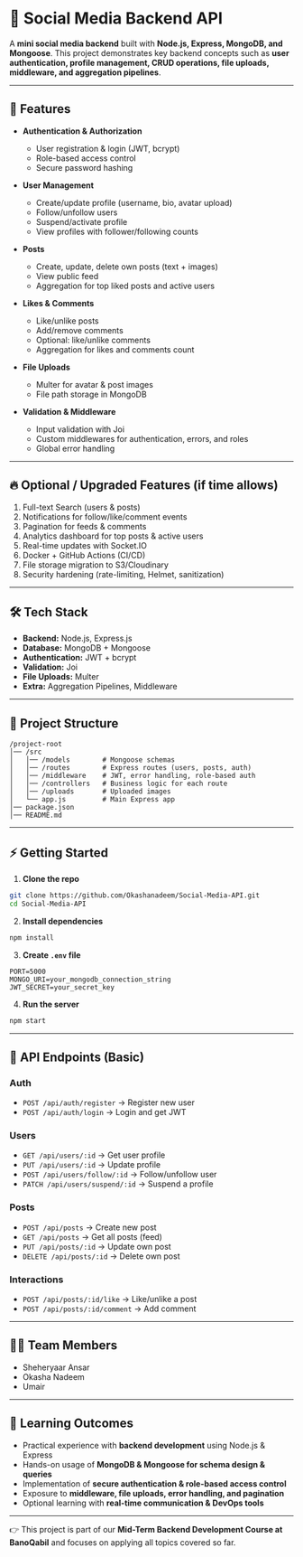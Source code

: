 # 📌 Social Media Backend API

A **mini social media backend** built with **Node.js, Express, MongoDB, and Mongoose**.
This project demonstrates key backend concepts such as **user authentication, profile management, CRUD operations, file uploads, middleware, and aggregation pipelines**.

---

## 🚀 Features

* **Authentication & Authorization**

  * User registration & login (JWT, bcrypt)
  * Role-based access control
  * Secure password hashing

* **User Management**

  * Create/update profile (username, bio, avatar upload)
  * Follow/unfollow users
  * Suspend/activate profile
  * View profiles with follower/following counts

* **Posts**

  * Create, update, delete own posts (text + images)
  * View public feed
  * Aggregation for top liked posts and active users

* **Likes & Comments**

  * Like/unlike posts
  * Add/remove comments
  * Optional: like/unlike comments
  * Aggregation for likes and comments count

* **File Uploads**

  * Multer for avatar & post images
  * File path storage in MongoDB

* **Validation & Middleware**

  * Input validation with Joi
  * Custom middlewares for authentication, errors, and roles
  * Global error handling

---

## 🔥 Optional / Upgraded Features (if time allows)

1. Full-text Search (users & posts)
2. Notifications for follow/like/comment events
3. Pagination for feeds & comments
4. Analytics dashboard for top posts & active users
5. Real-time updates with Socket.IO
6. Docker + GitHub Actions (CI/CD)
7. File storage migration to S3/Cloudinary
8. Security hardening (rate-limiting, Helmet, sanitization)

---

## 🛠️ Tech Stack

* **Backend:** Node.js, Express.js
* **Database:** MongoDB + Mongoose
* **Authentication:** JWT + bcrypt
* **Validation:** Joi
* **File Uploads:** Multer
* **Extra:** Aggregation Pipelines, Middleware

---

## 📂 Project Structure

```
/project-root
│── /src
│   │── /models        # Mongoose schemas
│   │── /routes        # Express routes (users, posts, auth)
│   │── /middleware    # JWT, error handling, role-based auth
│   │── /controllers   # Business logic for each route
│   │── /uploads       # Uploaded images
│   └── app.js         # Main Express app
│── package.json
│── README.md
```

---

## ⚡ Getting Started

1. **Clone the repo**

```bash
git clone https://github.com/Okashanadeem/Social-Media-API.git
cd Social-Media-API
```

2. **Install dependencies**

```bash
npm install
```

3. **Create `.env` file**

```env
PORT=5000
MONGO_URI=your_mongodb_connection_string
JWT_SECRET=your_secret_key
```

4. **Run the server**

```bash
npm start
```

---

## 📖 API Endpoints (Basic)

### Auth

* `POST /api/auth/register` → Register new user
* `POST /api/auth/login` → Login and get JWT

### Users

* `GET /api/users/:id` → Get user profile
* `PUT /api/users/:id` → Update profile
* `POST /api/users/follow/:id` → Follow/unfollow user
* `PATCH /api/users/suspend/:id` → Suspend a profile

### Posts

* `POST /api/posts` → Create new post
* `GET /api/posts` → Get all posts (feed)
* `PUT /api/posts/:id` → Update own post
* `DELETE /api/posts/:id` → Delete own post

### Interactions

* `POST /api/posts/:id/like` → Like/unlike a post
* `POST /api/posts/:id/comment` → Add comment

---

## 👨‍💻 Team Members

* Sheheryaar Ansar
* Okasha Nadeem
* Umair

---

## 🎯 Learning Outcomes

* Practical experience with **backend development** using Node.js & Express
* Hands-on usage of **MongoDB & Mongoose for schema design & queries**
* Implementation of **secure authentication & role-based access control**
* Exposure to **middleware, file uploads, error handling, and pagination**
* Optional learning with **real-time communication & DevOps tools**

---

👉 This project is part of our **Mid-Term Backend Development Course at BanoQabil** and focuses on applying all topics covered so far.
